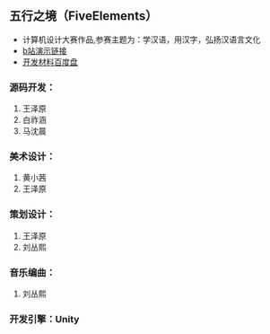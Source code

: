 ## 五行之境（FiveElements）
* 计算机设计大赛作品,参赛主题为：学汉语，用汉字，弘扬汉语言文化
* [b站演示链接](https://www.bilibili.com/video/BV1cL4y1E7YJ?spm_id_from=333.999.0.0)
* [开发材料百度盘](https://pan.baidu.com/s/1f2MFYYjRmDe0wYHO266sQw?pwd=1111)
### 源码开发：
1. 王泽原
2. 白祚涵
3. 马沈晨
### 美术设计：
1. 黄小茜
2. 王泽原
### 策划设计：
1. 王泽原
2. 刘丛熙
### 音乐编曲：
1. 刘丛熙

### 开发引擎：Unity
